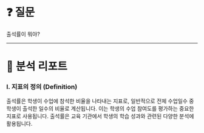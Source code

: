 # ❓ 질문

출석률이 뭐야?

---

# 📄 분석 리포트

### I. 지표의 정의 (Definition)
출석률은 학생이 수업에 참석한 비율을 나타내는 지표로, 일반적으로 전체 수업일수 중 학생이 출석한 일수의 비율로 계산됩니다. 이는 학생의 수업 참여도를 평가하는 중요한 지표로 사용됩니다. 출석률은 교육 기관에서 학생의 학습 성과와 관련된 다양한 분석에 활용됩니다.